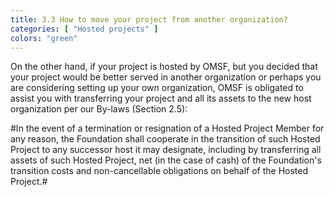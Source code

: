```yaml
---
title: 3.3 How to move your project from another organization?
categories: [ "Hosted projects" ]
colors: "green"
---
```


On the other hand, if your project is hosted by OMSF, but you decided that your project would be better served in another organization or perhaps you are considering setting up your own organization, OMSF is obligated to assist you with transferring your project and all its assets to the new host organization per our By-laws (Section 2.5):

#In the event of a termination or resignation of a Hosted Project Member for any reason, the Foundation shall cooperate in the transition of such Hosted Project to any successor host it may designate, including by transferring all assets of such Hosted Project, net (in the case of cash) of the Foundation's transition costs and non-cancellable obligations on behalf of the Hosted Project.#
